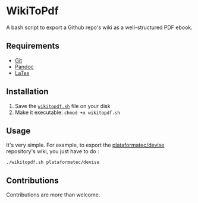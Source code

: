 # WikiToPdf
A bash script to export a Github repo's wiki as a well-structured PDF ebook.

## Requirements
- [Git](https://git-scm.com/)
- [Pandoc](http://pandoc.org/)
- [LaTex](https://www.latex-project.org/)

## Installation
1. Save the [`wikitopdf.sh`](https://raw.githubusercontent.com/ousmanedev/wikitopdf/master/wikitopdf.sh) file on your disk
2. Make it executable: `chmod +x wikitopdf.sh`

## Usage
It's very simple.
For example, to export the [plataformatec/devise](https://github.com/plataformatec/devise) repository's wiki, you just have to do :
```
./wikitopdf.sh plataformatec/devise
```

## Contributions
Contributions are more than welcome.
